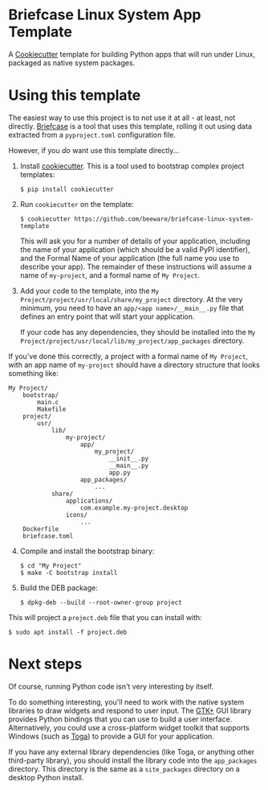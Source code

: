 # Briefcase Linux System App Template

A [Cookiecutter](https://github.com/cookiecutter/cookiecutter/) template
for building Python apps that will run under Linux, packaged as native
system packages.

# Using this template

The easiest way to use this project is to not use it at all - at least,
not directly. [Briefcase](https://github.com/beeware/briefcase/) is a
tool that uses this template, rolling it out using data extracted from a
`pyproject.toml` configuration file.

However, if you *do* want use this template directly...

1.  Install
    [cookiecutter](https://github.com/cookiecutter/cookiecutter). This
    is a tool used to bootstrap complex project templates:

        $ pip install cookiecutter

2.  Run `cookiecutter` on the template:

        $ cookiecutter https://github.com/beeware/briefcase-linux-system-template

    This will ask you for a number of details of your application,
    including the <span class="title-ref">name</span> of your
    application (which should be a valid PyPI identifier), and the
    <span class="title-ref">Formal Name</span> of your application (the
    full name you use to describe your app). The remainder of these
    instructions will assume a <span class="title-ref">name</span> of
    `my-project`, and a formal name of `My Project`.

3.  Add your code to the template, into the
    `My Project/project/usr/local/share/my_project` directory. At the
    very minimum, you need to have an `app/<app name>/__main__.py` file
    that defines an entry point that will start your application.

    If your code has any dependencies, they should be installed into the
    `My Project/project/usr/local/lib/my_project/app_packages`
    directory.

If you've done this correctly, a project with a formal name of
`My Project`, with an app name of `my-project` should have a directory
structure that looks something like:

    My Project/
        bootstrap/
            main.c
            Makefile
        project/
            usr/
                lib/
                    my-project/
                        app/
                            my_project/
                                __init__.py
                                __main__.py
                                app.py
                        app_packages/
                            ...
                share/
                    applications/
                        com.example.my-project.desktop
                    icons/
                        ...
        Dockerfile
        briefcase.toml

4.  Compile and install the bootstrap binary:

        $ cd "My Project"
        $ make -C bootstrap install

5.  Build the DEB package:

        $ dpkg-deb --build --root-owner-group project

This will project a `project.deb` file that you can install with:

    $ sudo apt install -f project.deb

# Next steps

Of course, running Python code isn't very interesting by itself.

To do something interesting, you'll need to work with the native system
libraries to draw widgets and respond to user input. The
[GTK+](https://python-gtk-3-tutorial.readthedocs.io/) GUI library
provides Python bindings that you can use to build a user interface.
Alternatively, you could use a cross-platform widget toolkit that
supports Windows (such as
[Toga](https://beeware.org/project/projects/libraries/toga)) to provide
a GUI for your application.

If you have any external library dependencies (like Toga, or anything
other third-party library), you should install the library code into the
`app_packages` directory. This directory is the same as a
`site_packages` directory on a desktop Python install.
